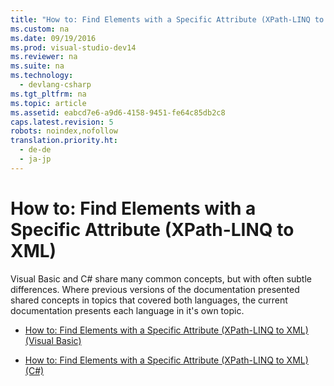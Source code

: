 ```yaml
---
title: "How to: Find Elements with a Specific Attribute (XPath-LINQ to XML)"
ms.custom: na
ms.date: 09/19/2016
ms.prod: visual-studio-dev14
ms.reviewer: na
ms.suite: na
ms.technology: 
  - devlang-csharp
ms.tgt_pltfrm: na
ms.topic: article
ms.assetid: eabcd7e6-a9d6-4158-9451-fe64c85db2c8
caps.latest.revision: 5
robots: noindex,nofollow
translation.priority.ht: 
  - de-de
  - ja-jp
---
```

# How to: Find Elements with a Specific Attribute (XPath-LINQ to XML)
Visual Basic and C# share many common concepts, but with often subtle differences. Where previous versions of the documentation presented shared concepts in topics that covered both languages, the current documentation presents each language in it's own topic.  
  
-   [How to: Find Elements with a Specific Attribute (XPath-LINQ to XML) (Visual Basic)](../vs140/How-to--Find-Elements-with-a-Specific-Attribute--XPath-LINQ-to-XML---Visual-Basic-.md)  
  
-   [How to: Find Elements with a Specific Attribute (XPath-LINQ to XML) (C#)](../vs140/How-to--Find-Elements-with-a-Specific-Attribute--XPath-LINQ-to-XML---C#-.md)